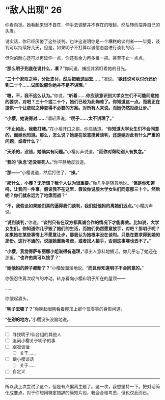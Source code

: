 # “敌人出现” 26

你看向凛。她看起来很不自在，伸手去调整并不存在的眼镜，然后转而摆弄自己的头发。

说实话，你已经厌倦了这些谈判。也许这说明你是一个糟糕的谈判者——毕竟，谈判可以持续好几天，但是，如果明子不打算以诚信态度进行谈判的话……

但你的耐心还可以再延伸一点，你还有余力再多推一把。甚至不止一点点。

“**那么明子到底在说什么，凛？**”你问道，捕捉并紧盯着她的目光。

“**三十个悲叹之种，分批支付，然后把我送回去……**”凛说。“**她还说可以讨价还价到二十个……试图说服你她并不是不讲理。**”

“**嗯，不，我不这么认为。**”你说。“**听着……你应该意识到大学女生们不可能同意她的要求，对吧？三十个或二十个，她们已经为此殉难了。你知道这一点。而我正在提供一个让悲叹之种变得不必要的方案。对所有人来说。而她仍然拒绝让步。**”

“**小樱，她说得对……**”凛轻声说。“**明子……太不讲理了。**”

“**不止如此，我敢打赌。**”在小樱开口之前，你插话道。“**你知道大学女生们不会同意的，而她也知道。那么，怎么说？她是在故意搅黄谈判，还是她对此有什么严重的问题，或者什么？**”

“**天杀的，没错，她确实有问题。**”小樱厉声说道。“**而你对帮助别人有执念。**”

“**我的 '执念'还没害死人。**”你平静地反驳道。

“**那——**”小樱说道，然后打住了。“**操。**”

“**那什么，小樱？无所谓？我个人认为很重要。**”你几乎是随意地说。“**但是你知道吗，让我问一件事。假设我不在这里，假设你说服大学女生们同意那三十个。然后呢？你们就永远为了地盘而战？**”

“**不，我假设如果她们真的逼得我们谈判，我们就他妈的离她们远点。**”小樱厉声说。

“**说到谈判，**”你说。“**谈判只有在双方都真诚合作的情况下才能奏效。比如说，大学女生们。你知道你几乎毁了她们的生活，而她们仍然愿意放手，对吧？那明子呢？如果她在某些事情上不愿意让步，那我认为她根本没在谈判。只是在要求得到她的那份。这行不通的。说服她重新考虑，或者找人接手，否则这事哪也去不了。**”

“**小樱，我觉得萨布丽娜小姐说得有道理，**”凛出人意料地插话。你几乎忘了她还在那里。“**也许由美可以接手？**”

“**她他妈的脖子都断了？**”小樱酸溜溜地说。“**而且你知道明子不会同意的。**”

你强忍住再次叹气的冲动。转身看向小樱和明子所在的屋顶——

……

你皱起眉头。

“**明子去哪了？**”你眯起眼睛看着屋顶上那个孤零零的身影问道。

“**在别的地方，**”小樱没头没脑地说。

---

- [ ] 寻找明子/仙台组的其他人
- [ ] 追问小樱关于明子的事
- [ ] 跟凛谈话
  - [ ] 关于……
- [ ] 跟小樱谈话
  - [ ] 关于……
- [ ] 自定义

---

所以我上次尝试了这个，但是有点偏离主题了。这一次，我想坚持一下。把对话简化成要点。对于你想用特定措辞的简短片段，我会合理考虑，但也仅此而已。
